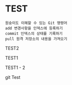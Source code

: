 # TEST

```
원숭이도 이해할 수 있는 Git 명령어
add 변경사항을 인덱스에 등록하기
commit 인덱스의 상태를 기록하기
pull 원격 저장소의 내용을 가져오기
```

TEST2


TEST1

TEST1 - 2



git Test
